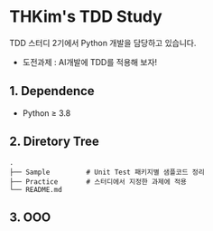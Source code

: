 # THKim's TDD Study
TDD 스터디 2기에서 Python 개발을 담당하고 있습니다.
- 도전과제 : AI개발에 TDD를 적용해 보자!

## 1. Dependence
- Python ≥ 3.8

## 2. Diretory Tree
```
.
├── Sample         # Unit Test 패키지별 샘플코드 정리
├── Practice       # 스터디에서 지정한 과제에 적용
└── README.md
```

## 3. OOO